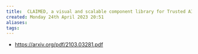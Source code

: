 ```yaml
---
title:  CLAIMED, a visual and scalable component library for Trusted AI
created: Monday 24th April 2023 20:51
aliases: 
tags: 
---
```


- https://arxiv.org/pdf/2103.03281.pdf